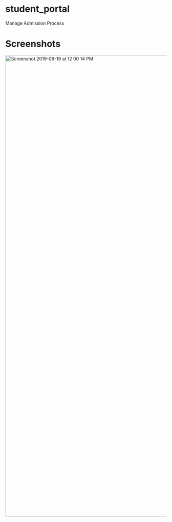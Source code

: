 # student_portal
Manage Admission Process

# Screenshots
<img width="1440" alt="Screenshot 2019-09-19 at 12 00 14 PM" src="https://user-images.githubusercontent.com/19696366/65238862-9ab5b680-dad5-11e9-8c72-fa3252ae3eae.png">
